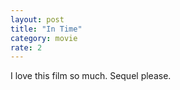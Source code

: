 ```yaml
---
layout: post
title: "In Time"
category: movie
rate: 2
---
```


I love this film so much. Sequel please.
